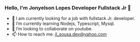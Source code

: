 ### Hello, I'm Jonyelson Lopes Developer Fullstack Jr 👋

- 🔭 I am currently looking for a job with fullstack Jr. developer.
- 🌱 I’m currently learning Nodejs, Typescript, Mysql.
- 👯 I’m looking to collaborate on youtube.
- 📫 How to reach me: jl_sousa.dev@yahoo.com
